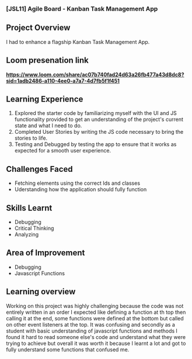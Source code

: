 ### [JSL11] Agile Board - Kanban Task Management App

## Project Overview
  I had to enhance a flagship Kanban Task Management App.

 ## Loom presenation link 
 **https://www.loom.com/share/ac07b740fad24d63a26fb477a43d8dc8?sid=1adb2486-a110-4ee0-a7a7-4d7fb5f1f451**

## Learning Experience
1. Explored the starter code by familiarizing myself with the UI and JS functionality provided to get an understanding of the project's  current 
    state and what I need to do.
2. Completed User Stories by writing the JS code necessary to bring the stories to life.
3. Testing and Debugged  by testing the app to ensure that it works as expected for a smooth user experience.

## Challenges Faced
   - Fetching elements using the correct Ids and classes
   - Uderstanding how the application should fully function

## Skills Learnt
   - Debugging
   - Critical Thinking
   - Analyzing

## Area of Improvement
   - Debugging
   - Javascript Functions

## Learning overview
   Working on this project was highly challenging because the code was not entirely written in an order I expected like defining a function at th top then calling it at the end, some functions were defined at the bottom but called on other event listeners at the top. It was confusing and secondly as a student with basic understanding of javascript functions and methods I found it hard to read someone else's code and understand what they were trying to achieve but overall it was worth it because I learnt a lot and got to fully understand some functions that confused me.









